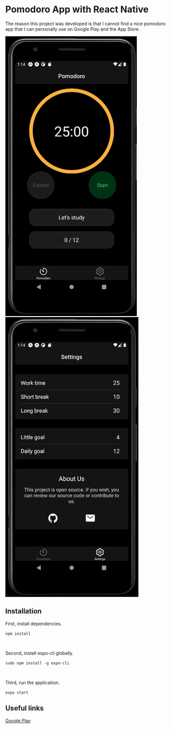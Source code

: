 # Pomodoro App with React Native
The reason this project was developed is that I cannot find a nice pomodoro app that I can personally use on Google Play and the App Store.
<br/> 

<div>
     <img src="./assets/release-images/image-dark-main.png"
          alt="Image dark - main" 
          />
     <img src="./assets/release-images/image-dark-settings.png"
          alt="Image dark - settings" 
          />
</div>

## Installation
First, install dependencies.
```
npm install
```
<br/>

Second, install expo-cli globally.
```
sudo npm install -g expo-cli
```
<br/>

Third, run the application.
```
expo start
```

## Useful links
[Google Play](https://play.google.com/store/apps/details?id=com.berkslv.pomodorocounterv2)
